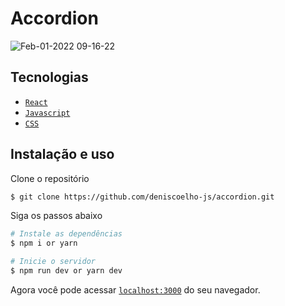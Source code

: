 # Accordion

![Feb-01-2022 09-16-22](https://user-images.githubusercontent.com/83840866/151967223-96d32458-7d63-4651-9248-77389cc72ea3.gif)

## Tecnologias

- [`React`]()
- [`Javascript`]()
- [`CSS`]()

## Instalação e uso

Clone o repositório

```bash
$ git clone https://github.com/deniscoelho-js/accordion.git

```

Siga os passos abaixo

```bash
# Instale as dependências
$ npm i or yarn

# Inicie o servidor
$ npm run dev or yarn dev
```

Agora você pode acessar [`localhost:3000`](http://localhost:3000) do seu navegador.
